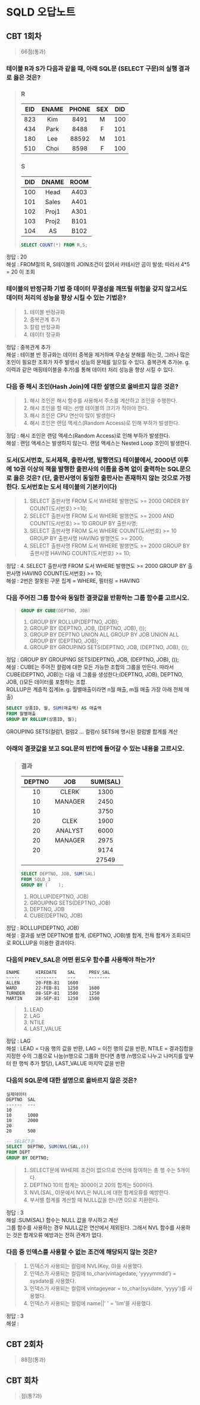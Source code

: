# SQLD 오답노트
## CBT 1회차
>66점(통과)
### 테이블 R과 S가 다음과 같을 때, 아래 SQL문 (SELECT 구문)의 실행 결과로 옳은 것은?
>### R
>|EID|ENAME|PHONE|SEX|DID|
>|:-:|:-:|:-:|:-:|:-:|
>|823|Kim|8491|M|100|
>|434|Park|8488|F|101|
>|180|Lee|88592|M|101|
>|510|Choi|8598|F|100|
>### S
>|DID|DNAME|ROOM|
>|:-:|:-:|:-:|
>|100|Head|A403|
>|101|Sales|A401|
>|102|Proj1|A301|
>|103|Proj2|B101|
>|104|AS|B102|
>```SQL
>SELECT COUNT(*) FROM R,S;
>```
정답 : 20<br>
해설 : FROM절의 R, S테이블의 JOIN조건이 없어서 카테시안 곱이 발생; 따라서 4*5 = 20 이 조회

### 테이블의 반정규화 기법 중 데이터 무결성을 깨뜨릴 위험을 갖지 않고서도 데이터 처리의 성능을 향상 시킬 수 있는 기법은?
>1. 테이블 반정규화
>1. 중복관계 추가
>1. 칼럼 반정규화
>1. 데이터 정규화

정답 : 중복관계 추가<br>
해설 : 테이블 반 정규화는 데이터 중복을 제거하며 무손실 분해를 하는것, 그러나 많은 조인이 필요한 조회가 자주 발생시 성능의 문제를 일으킬 수 있다. 중복관계 추가(e. g. 이력과 같은 매핑테이블을 추가)를 통해 데이터 처리 성능을 향상 시킬 수 있다.

### 다음 중 해시 조인(Hash Join)에 대한 설명으로 올바르지 않은 것은?

>1. 해시 조인은 해시 함수를 사용해서 주소를 계산하고 조인을 수행한다.
>1. 해시 조인을 할 때는 선행 테이블의 크기가 작아야 한다.
>1. 해시 조인은 CPU 연산이 많이 발생한다
>1. 해시 조인은 랜덤 액세스(Random Access)로 인해 부하가 발생한다.

정답 : 해시 조인은 랜덤 액세스(Random Access)로 인해 부하가 발생한다.<br>
해설 : 랜덤 액세스는 발생하지 않는다. 랜덤 액세스는 Nested Loop 조인이 발생한다.

### 도서(도서번호, 도서제목, 출판사명, 발행연도) 테이블에서, 2000년 이후에 10권 이상의 책을 발행한 출판사의 이름을 중복 없이 출력하는 SQL문으로 옳은 것은? (단, 출판사명이 동일한 출판사는 존재하지 않는 것으로 가정한다. 도서번호는 도서 테이블의 기본키이다)
> 1. SELECT 출판사명 FROM 도서 WHERE 발행연도 >= 2000 ORDER BY COUNT(도서번호) >=10;
> 1. SELECT 출판사명 FROM 도서 WHERE 발행연도 >= 2000 AND COUNT(도서번호) >= 10 GROUP BY 출판사명;
> 1. SELECT 출판사명 FROM 도서 WHERE COUNT(도서번호) >= 10 GROUP BY 출판사명 HAVING 발행연도 >= 2000;
> 1. SELECT 출판사명 FROM 도서 WHERE 발행연도 >= 2000 GROUP BY 출판사명 HAVING COUNT(도서번호) >= 10;

정답 : 4. SELECT 출판사명 FROM 도서 WHERE 발행연도 >= 2000 GROUP BY 출판사명 HAVING COUNT(도서번호) >= 10;<br>
해설 : 2번은 잘못된 구문 집계 = WHERE, 필터링 = HAVING

### 다음 주어진 그룹 함수와 동일한 결괏값을 반환하는 그룹 함수를 고르시오.
>```SQL
>GROUP BY CUBE(DEPTNO, JOB)
>```
>1. GROUP BY ROLLUP(DEPTNO, JOB);
>1. GROUP BY (DEPTNO, JOB, (DEPTNO, JOB), ());
>1. GROUP BY DEPTNO UNION ALL GROUP BY JOB UNION ALL GROUP BY (DEPTNO, JOB);
>1. GROUP BY GROUPING SETS(DEPTNO, JOB, (DEPTNO, JOB), ());

정답 : GROUP BY GROUPING SETS(DEPTNO, JOB, (DEPTNO, JOB), ());<br>
해설 : CUBE는 주어진 컬럼에 대한 모든 가능한 조합의 그룹을 만든다. 따라서 CUBE(DEPTNO, JOB)는 다음 네 그룹을 생성한다;(DEPTNO, JOB), DEPTNO, JOB, ()모든 데이터를 포함하는 조합.<br>ROLLUP은 계층적 집계(e. g. 월별매출이라면 n월 매출, m월 매출 가장 아래 전체 매출)
```SQL
SELECT 상품ID, 월, SUM(매출액) AS 매출액
FROM 월별매출
GROUP BY ROLLUP(상품ID, 월);
```
GROUPING SETS(컬럼1, 컬럼2 ... 컬럼n)
SETS에 명시된 컬럼별 합계를 계산

### 아래의 결괏값을 보고 SQL문의 빈칸에 들어갈 수 있는 내용을 고르시오.
>### 결과
>|DEPTNO|JOB|SUM(SAL)|
>|:-:|:-:|:-:|
>|10|CLERK|1300|
>|10|MANAGER|2450|
>|10||3750|
>|20|CLEK|1900|
>|20|ANALYST|6000|
>|20|MANAGER|2975|
>|20||9174|
>|||27549|
>```SQL
>SELECT DEPTNO, JOB, SUM(SAL)
>FROM SQLD_3
>GROUP BY (    );
>```
>1. ROLLUP(DEPTNO, JOB)
>1. GROUPING SETS(DEPTNO, JOB)
>1. DEPTNO, JOB
>1. CUBE(DEPTNO, JOB)

정답 : ROLLUP(DEPTNO, JOB)<br>
해설 : 결과를 보면 DEPTNO별 합계, (DEPTNO, JOB)별 합계, 전체 합계가 조회되므로 ROLLUP을 이용한 결과이다.

### 다음의 PREV_SAL은 어떤 윈도우 함수를 사용해야 하는가?
```prompt
ENAME      HIREDATE    SAL     PREV_SAL
-----      --------    ---     --------
ALLEN      20-FEB-81   1600
WARD       22-FEB-81   1250    1600
TURNDER    08-SEP-81   1500    1250
MARTIN     28-SEP-81   1250    1500
```
>1. LEAD
>1. LAG
>1. NTILE
>1. LAST_VALUE

정답 : LAG<br>
해설 : LEAD = 다음 행의 값을 반환, LAG = 이전 행의 값을 반환, NTILE = 결과집합을 지정한 수의 그룹으로 나눔(n행으로 그룹화 한다면 총행 /n행으로 나누고 나머지를 앞부터 한 행씩 추가 할당), LAST_VALUE 마지막 값을 반환

### 다음의 SQL문에 대한 설명으로 올바르지 않은 것은?
```
실제데이터
DEPTNO  SAL
------  ---
10
10      1000
10      2000
20
20      500
```
```SQL
-- SELECT문
SELECT  DEPTNO, SUM(NVL(SAL,0))
FROM DEPT
GROUP BY DEPTNO;
```
>1. SELECT문에 WHERE 조건이 없으므로 연산에 참여하는 총 행 수는 5개이다.
>1. DEPTNO 10의 합계는 3000이고 20의 합계는 500이다.
>1. NVL(SAL, 0)문에서 NVL은 NULL에 대한 합계오류를 예방한다.
>1. 부서별 합계를 계산할 때 NULL값을 만나면 0으로 치환한다.

정답 : 3<br>
해설 :SUM(SAL) 함수는 NULL 값을 무시하고 계산<br>그룹 함수를 사용하는 경우 NULL값은 연산에서 제외된다. 그래서 NVL 함수를 사용하는 것은 합계오류 예방과는 전혀 관계가 없다.

### 다음 중 인덱스를 사용할 수 없는 조건에 해당되지 않는 것은?
>1. 인덱스가 사용되는 컬럼에 NVL(Key, 0)을 사용했다.
>1. 인덱스가 사용되는 컬럼에 to_char(vintagedate, 'yyyymmdd') = sysdate를 사용했다.
>1. 인덱스가 사용되는 컬럼에 vintageyear = to_char(sysdate, 'yyyy')를 사용했다.
>1. 인덱스가 사용되는 컬럼에 name||' ' = 'lim'을 사용했다.

정답 : 3<br>
해설 : 

## CBT 2회차
>88점(통과)


## CBT 회차
>점(통?과)